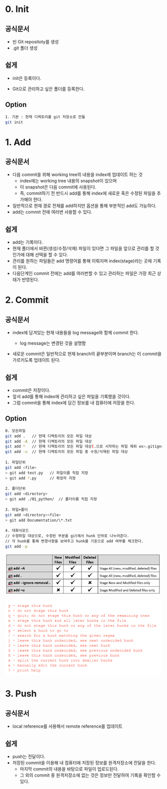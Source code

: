 # 0. Init

## 공식문서

- 빈 Git repositoty를 생성
- .git 폴더 생성

## 쉽게

- init은 등록이다.

- Git으로 관리하고 싶은 폴더를 등록한다.

## Option

```bash
1. 기본 : 현재 디렉토리를 git 저장소로 만듦
git init
```





# 1. Add

## 공식문서

- 다음 commit을 위해 working tree의 내용을 index에 업데이트 하는 것
  - index에는 working tree 내용의 snapshot이 있으며
  - 이 snapshot은 다음 commit에 사용된다.
  - 즉, commit하기 전 반드시 add를 통해 index에 새로운 혹은 수정된 파일을 추가해야 한다. 
- 일반적으로 현재 경로 전체를 add하지만 옵션을 통해 부분적인 add도 가능하다.
- add는 commit 전에 여러번 사용할 수 있다. 

## 쉽게

- add는 기록이다.
- 현재 폴더에서 바뀐(생성/수정/삭제) 파일이 있다면 그 파일을 앞으로 관리를 할 것인가에 대해 선택을 할 수 있다.
- 관리를 원하는 파일들은 add 명령어를 통해 이뤄지며 index(stage)라는 곳에 기록이 된다.
- 다음단계인 commit 전에는 add를 여러번할 수 있고 관리하는 파일은 가장 최근 상태가 반영된다.



# 2. Commit

## 공식문서

- index에 담겨있는 현재 내용들을 log message와 함께 commit 한다.
  - log message는 변경된 것을 설명함

- 새로운 commit은 일반적으로 현재 branch의 끝부분이며 branch는 이 commit을 가르키도록 업데이트 된다.

## 쉽게

- commit은 저장이다.
- 앞서 add를 통해 index에 관리하고 싶은 파일을 기록했을 것이다.
- 그럼 commit을 통해 index에 담긴 정보를 내 컴퓨터에 저장을 한다.

## Option

```bash
0. 모든파일
git add .	// 현재 디렉토리의 모든 파일 대상
git add -A	// 현재 디렉토리의 모든 파일 대상
git add *	// 현재 디렉토리의 모든 파일 대상(.으로 시작하는 파일 제외 ex>.gitignore)
git add -u	// 현재 디렉토리의 모든 파일 중 수정/삭제된 파일 대상

1. 파일단위
git add <file>
> git add test.py	// 파일이름 직접 지정
> git add *.py		// 확장자 지정

2. 폴더단위
git add <directory>
> git add ./01_python/	// 폴더이름 직접 지정

3. 파일+폴더
git add <directory><file>
> git add Documentation/\*.txt

4. 대화식모드
// 수정파일 대상으로, 수정된 부분을 git에서 hunk 단위로 나누어준다. 
// 각 hunk를 통해 변경사항을 보여주고 hunk를 기준으로 add 여부를 체크한다.
git add -p
```

![image-20200712212629114](git.assets/image-20200712212629114.png)

![image-20200712213844572](git.assets/image-20200712213844572.png)

# 3. Push

## 공식문서

- local reference를 사용해서 remote reference를 업데이트

## 쉽게

- push는 전달이다.
- 저장된 commit을 이용해 내 컴퓨터에 저장된 정보를 원격저장소에 전달을 한다.
  - 마지막 commit의 내용을 바탕으로 파일이 업로드된다.
  - 그 외의 commit 중 원격저장소에 없는 것은 정보만 전달하여 기록을 확인할 수 있다.

